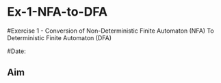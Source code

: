 # Ex-1-NFA-to-DFA
#Exercise 1 - Conversion of Non-Deterministic Finite Automaton (NFA) To Deterministic Finite Automaton (DFA)

#Date: 
## Aim
